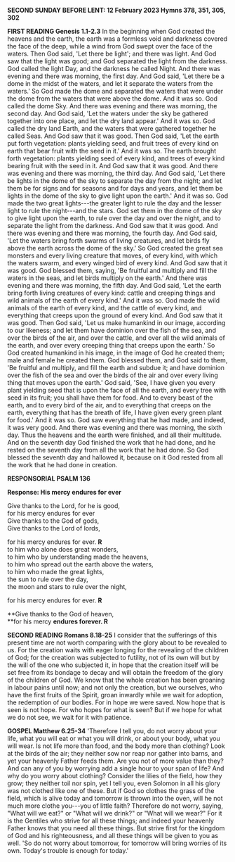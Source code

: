 **SECOND SUNDAY BEFORE LENT: 12 February 2023 Hymns 378, 351, 305, 302**

**FIRST READING Genesis 1.1-2.3** In the beginning when God created the
heavens and the earth, the earth was a formless void and darkness
covered the face of the deep, while a wind from God swept over the face
of the waters. Then God said, 'Let there be light'; and there was light.
And God saw that the light was good; and God separated the light from
the darkness. God called the light Day, and the darkness he called
Night. And there was evening and there was morning, the first day. And
God said, 'Let there be a dome in the midst of the waters, and let it
separate the waters from the waters.' So God made the dome and separated
the waters that were under the dome from the waters that were above the
dome. And it was so. God called the dome Sky. And there was evening and
there was morning, the second day. And God said, 'Let the waters under
the sky be gathered together into one place, and let the dry land
appear.' And it was so. God called the dry land Earth, and the waters
that were gathered together he called Seas. And God saw that it was
good. Then God said, 'Let the earth put forth vegetation: plants
yielding seed, and fruit trees of every kind on earth that bear fruit
with the seed in it.' And it was so. The earth brought forth vegetation:
plants yielding seed of every kind, and trees of every kind bearing
fruit with the seed in it. And God saw that it was good. And there was
evening and there was morning, the third day. And God said, 'Let there
be lights in the dome of the sky to separate the day from the night; and
let them be for signs and for seasons and for days and years, and let
them be lights in the dome of the sky to give light upon the earth.' And
it was so. God made the two great lights---the greater light to rule the
day and the lesser light to rule the night---and the stars. God set them
in the dome of the sky to give light upon the earth, to rule over the
day and over the night, and to separate the light from the darkness. And
God saw that it was good. And there was evening and there was morning,
the fourth day. And God said, 'Let the waters bring forth swarms of
living creatures, and let birds fly above the earth across the dome of
the sky.' So God created the great sea monsters and every living
creature that moves, of every kind, with which the waters swarm, and
every winged bird of every kind. And God saw that it was good. God
blessed them, saying, 'Be fruitful and multiply and fill the waters in
the seas, and let birds multiply on the earth.' And there was evening
and there was morning, the fifth day. And God said, 'Let the earth bring
forth living creatures of every kind: cattle and creeping things and
wild animals of the earth of every kind.' And it was so. God made the
wild animals of the earth of every kind, and the cattle of every kind,
and everything that creeps upon the ground of every kind. And God saw
that it was good. Then God said, 'Let us make humankind in our image,
according to our likeness; and let them have dominion over the fish of
the sea, and over the birds of the air, and over the cattle, and over
all the wild animals of the earth, and over every creeping thing that
creeps upon the earth.' So God created humankind in his image, in the
image of God he created them; male and female he created them. God
blessed them, and God said to them, 'Be fruitful and multiply, and fill
the earth and subdue it; and have dominion over the fish of the sea and
over the birds of the air and over every living thing that moves upon
the earth.' God said, 'See, I have given you every plant yielding seed
that is upon the face of all the earth, and every tree with seed in its
fruit; you shall have them for food. And to every beast of the earth,
and to every bird of the air, and to everything that creeps on the
earth, everything that has the breath of life, I have given every green
plant for food.' And it was so. God saw everything that he had made, and
indeed, it was very good. And there was evening and there was morning,
the sixth day. Thus the heavens and the earth were finished, and all
their multitude. And on the seventh day God finished the work that he
had done, and he rested on the seventh day from all the work that he had
done. So God blessed the seventh day and hallowed it, because on it God
rested from all the work that he had done in creation.

**RESPONSORIAL PSALM 136**

**Response: His mercy endures for ever**

Give thanks to the Lord, for he is good,\
for his mercy endures for ever\
Give thanks to the God of gods,\
Give thanks to the Lord of lords,

for his mercy endures for ever. **R**\
to him who alone does great wonders,\
to him who by understanding made the heavens,\
to him who spread out the earth above the waters,\
to him who made the great lights,\
the sun to rule over the day,\
the moon and stars to rule over the night,

for his mercy endures for ever. **R**

**Give thanks to the God of heaven,\
**for his mercy **endures forever. R**

**SECOND READING Romans 8.18-25** I consider that the sufferings of this
present time are not worth comparing with the glory about to be revealed
to us. For the creation waits with eager longing for the revealing of
the children of God; for the creation was subjected to futility, not of
its own will but by the will of the one who subjected it, in hope that
the creation itself will be set free from its bondage to decay and will
obtain the freedom of the glory of the children of God. We know that the
whole creation has been groaning in labour pains until now; and not only
the creation, but we ourselves, who have the first fruits of the Spirit,
groan inwardly while we wait for adoption, the redemption of our bodies.
For in hope we were saved. Now hope that is seen is not hope. For who
hopes for what is seen? But if we hope for what we do not see, we wait
for it with patience.

**GOSPEL Matthew 6.25-34** 'Therefore I tell you, do not worry about
your life, what you will eat or what you will drink, or about your body,
what you will wear. Is not life more than food, and the body more than
clothing? Look at the birds of the air; they neither sow nor reap nor
gather into barns, and yet your heavenly Father feeds them. Are you not
of more value than they? And can any of you by worrying add a single
hour to your span of life? And why do you worry about clothing? Consider
the lilies of the field, how they grow; they neither toil nor spin, yet
I tell you, even Solomon in all his glory was not clothed like one of
these. But if God so clothes the grass of the field, which is alive
today and tomorrow is thrown into the oven, will he not much more clothe
you---you of little faith? Therefore do not worry, saying, "What will we
eat?" or "What will we drink?" or "What will we wear?" For it is the
Gentiles who strive for all these things; and indeed your heavenly
Father knows that you need all these things. But strive first for the
kingdom of God and his righteousness, and all these things will be given
to you as well. 'So do not worry about tomorrow, for tomorrow will bring
worries of its own. Today's trouble is enough for today.\'

